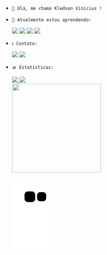 <link rel="stylesheet" href="https://cdn.jsdelivr.net/gh/devicons/devicon@v2.15.1/devicon.min.css">

  -     👋 Olá, me chamo Kledson Vinicius ! 

-     🌱 Atualmente estou aprendendo:
     <div>
        <img src="https://cdn.jsdelivr.net/gh/devicons/devicon/icons/nodejs/nodejs-original.svg" width='50' weight='50'/>  <img src="https://cdn.jsdelivr.net/gh/devicons/devicon/icons/git/git-original.svg" width='50' weight='50'/>  <img src="https://cdn.jsdelivr.net/gh/devicons/devicon/icons/mysql/mysql-original-wordmark.svg" width='50' weight='50'/>  <img src="https://cdn.jsdelivr.net/gh/devicons/devicon/icons/mongodb/mongodb-plain-wordmark.svg" width='50' weight='50'/>

    </div>


-     📞 Contato:
    <div>
      <a href="https://www.instagram.com/kledson.vinicius/" target="_blank">
      <img src="https://img.shields.io/badge/-Instagram-%23E4405F?style=for-the-badge&logo=instagram&logoColor=white" target="_blank"></a>
      <a href="https://www.linkedin.com/in/kledson-vinicius-009b66228/" target="_blank">
      <img src="https://img.shields.io/badge/-LinkedIn-%230077B5?style=for-the-badge&logo=linkedin&logoColor=white" target="_blank"></a>   
    </div>


-     📊 Estatisticas: 
    <div>
    <a href="https://github.com/KledsonV">
    <img height="180em" src="https://github-readme-stats.vercel.app/api/top-langs/?username=KledsonV&exclude_repo=github-readme-stats,anuraghazra.github.io"/>
    <img height="180em" src="https://github-readme-stats.vercel.app/api?username=KledsonV&show_icons=true&theme=dracula&include_all_commits=true&count_private=true"/>
    </div>
  
  
  <img src="https://media.tenor.com/gQf-Nf3he8cAAAAd/cat-typing.gif" width="240" height="240" />
  
  ![Snake animation](https://github.com/KledsonV/KledsonV/blob/output/github-contribution-grid-snake.svg)

